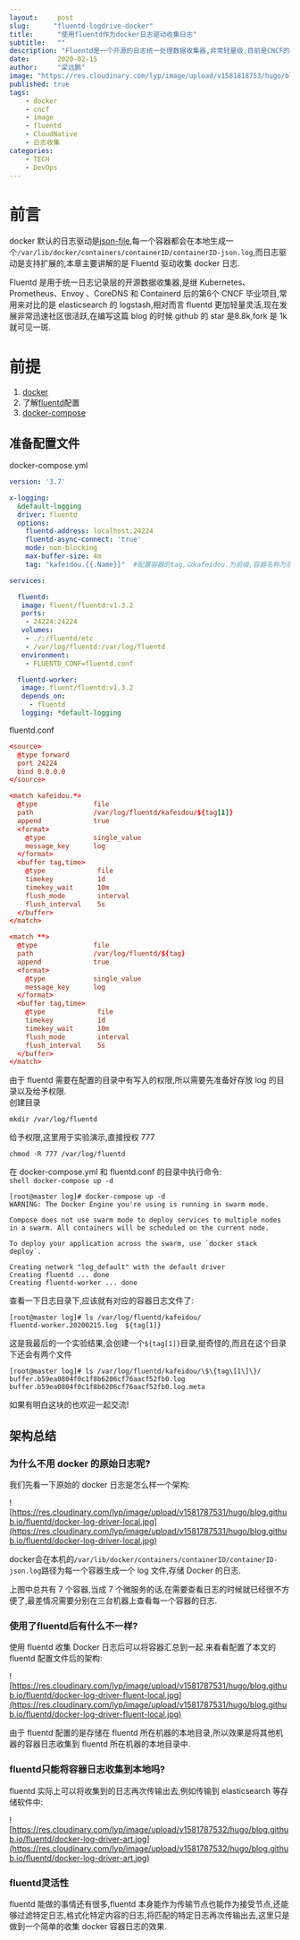 ```yaml
---
layout:     post 
slug:      "fluentd-logdrive-docker"
title:      "使用fluentd作为docker日志驱动收集日志"
subtitle:   ""
description: "Fluentd是一个开源的日志统一处理数据收集器,非常轻量级,目前是CNCF的毕业项目."  
date:       2020-02-15
author:     "梁远鹏"
image: "https://res.cloudinary.com/lyp/image/upload/v1581818753/hugo/blog.github.io/white-and-brown-bird-near-body-of-water-under-blue-sky-at-1106416.jpg"
published: true
tags: 
    - docker
    - cncf
    - image
    - fluentd
    - CloudNative
    - 日志收集
categories: 
    - TECH
    - DevOps
---
```



# 前言  

docker 默认的日志驱动是[json-file](https://docs.docker.com/config/containers/logging/json-file/),每一个容器都会在本地生成一个``/var/lib/docker/containers/containerID/containerID-json.log``,而日志驱动是支持扩展的,本章主要讲解的是 Fluentd 驱动收集 docker 日志.  

Fluentd 是用于统一日志记录层的开源数据收集器,是继 Kubernetes、Prometheus、Envoy 、CoreDNS 和 Containerd 后的第6个 CNCF 毕业项目,常用来对比的是 elasticsearch 的 logstash,相对而言 fluentd 更加轻量灵活,现在发展非常迅速社区很活跃,在编写这篇 blog 的时候 github 的 star 是8.8k,fork 是 1k 就可见一斑.


# 前提

1. [docker](https://www.docker.com/get-started)  
2. 了解[fluentd](https://www.fluentd.org/)配置  
3. [docker-compose](https://docs.docker.com/compose/reference/overview/)  

##  准备配置文件    


docker-compose.yml  

```yaml
version: '3.7'

x-logging:
  &default-logging
  driver: fluentd
  options:
    fluentd-address: localhost:24224
    fluentd-async-connect: 'true'
    mode: non-blocking
    max-buffer-size: 4m
    tag: "kafeidou.{{.Name}}"  #配置容器的tag,以kafeidou.为前缀,容器名称为后缀,docker-compose会给容器添加副本后缀,如 fluentd_1

services:

  fluentd:
   image: fluent/fluentd:v1.3.2
   ports:
    - 24224:24224
   volumes:
    - ./:/fluentd/etc
    - /var/log/fluentd:/var/log/fluentd
   environment:
    - FLUENTD_CONF=fluentd.conf

  fluentd-worker:
   image: fluent/fluentd:v1.3.2
   depends_on:
     - fluentd
   logging: *default-logging
```  

fluentd.conf
```conf
<source>
  @type forward
  port 24224
  bind 0.0.0.0
</source>

<match kafeidou.*>
  @type              file
  path               /var/log/fluentd/kafeidou/${tag[1]}
  append             true
  <format>
    @type            single_value
    message_key      log
  </format>
  <buffer tag,time>
    @type             file
    timekey           1d
    timekey_wait      10m
    flush_mode        interval
    flush_interval    5s
  </buffer>
</match>

<match **>
  @type              file
  path               /var/log/fluentd/${tag}
  append             true
  <format>
    @type            single_value
    message_key      log
  </format>
  <buffer tag,time>
    @type             file
    timekey           1d
    timekey_wait      10m
    flush_mode        interval
    flush_interval    5s
  </buffer>
</match>
```  


由于 fluentd 需要在配置的目录中有写入的权限,所以需要先准备好存放 log 的目录以及给予权限.  
创建目录
```shell
mkdir /var/log/fluentd
```
给予权限,这里用于实验演示,直接授权 777  
```shell
chmod -R 777 /var/log/fluentd
```  

在 docker-compose.yml 和 fluentd.conf 的目录中执行命令:  
``shell
docker-compose up -d
``  

```shell
[root@master log]# docker-compose up -d
WARNING: The Docker Engine you're using is running in swarm mode.

Compose does not use swarm mode to deploy services to multiple nodes in a swarm. All containers will be scheduled on the current node.

To deploy your application across the swarm, use `docker stack deploy`.

Creating network "log_default" with the default driver
Creating fluentd ... done
Creating fluentd-worker ... done
```

查看一下日志目录下,应该就有对应的容器日志文件了:  
```shell
[root@master log]# ls /var/log/fluentd/kafeidou/
fluentd-worker.20200215.log  ${tag[1]}
```  

这是我最后的一个实验结果,会创建一个`${tag[1]}`目录,挺奇怪的,而且在这个目录下还会有两个文件  
```shell
[root@master log]# ls /var/log/fluentd/kafeidou/\$\{tag\[1\]\}/
buffer.b59ea0804f0c1f8b6206cf76aacf52fb0.log  buffer.b59ea0804f0c1f8b6206cf76aacf52fb0.log.meta
```  

如果有明白这块的也欢迎一起交流!  

## 架构总结  


### 为什么不用 docker 的原始日志呢?  

我们先看一下原始的 docker 日志是怎么样一个架构:  

![https://res.cloudinary.com/lyp/image/upload/v1581787531/hugo/blog.github.io/fluentd/docker-log-driver-local.jpg](https://res.cloudinary.com/lyp/image/upload/v1581787531/hugo/blog.github.io/fluentd/docker-log-driver-local.jpg)  

docker会在本机的`/var/lib/docker/containers/containerID/containerID-json.log`路径为每一个容器生成一个 log 文件,存储 Docker 的日志.  

上图中总共有 7 个容器,当成 7 个微服务的话,在需要查看日志的时候就已经很不方便了,最差情况需要分别在三台机器上查看每一个容器的日志.  

### 使用了fluentd后有什么不一样?

使用 fluentd 收集 Docker 日志后可以将容器汇总到一起.来看看配置了本文的 fluentd 配置文件后的架构:  

![https://res.cloudinary.com/lyp/image/upload/v1581787531/hugo/blog.github.io/fluentd/docker-log-driver-fluent-local.jpg](https://res.cloudinary.com/lyp/image/upload/v1581787531/hugo/blog.github.io/fluentd/docker-log-driver-fluent-local.jpg)  

由于 fluentd 配置的是存储在 fluentd 所在机器的本地目录,所以效果是将其他机器的容器日志收集到 fluentd 所在机器的本地目录中.  

### fluentd只能将容器日志收集到本地吗?

fluentd 实际上可以将收集到的日志再次传输出去,例如传输到 elasticsearch 等存储软件中:  


![https://res.cloudinary.com/lyp/image/upload/v1581787532/hugo/blog.github.io/fluentd/docker-log-driver-art.jpg](https://res.cloudinary.com/lyp/image/upload/v1581787532/hugo/blog.github.io/fluentd/docker-log-driver-art.jpg)  

### fluentd灵活性  

fluentd 能做的事情还有很多,fluentd 本身能作为传输节点也能作为接受节点,还能够过滤特定日志,格式化特定内容的日志,将匹配的特定日志再次传输出去,这里只是做到一个简单的收集 docker 容器日志的效果.

